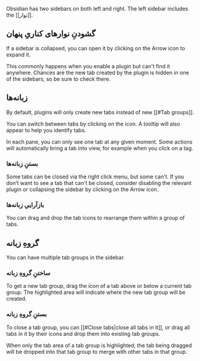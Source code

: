 Obsidian has two sidebars on both left and right. The left sidebar includes the [[نوار]].

## گشودنِ نوارهای کناریِ پنهان

If a sidebar is collapsed, you can open it by clicking on the Arrow icon to expand it.

This commonly happens when you enable a plugin but can't find it anywhere. Chances are the new tab created by the plugin is hidden in one of the sidebars, so be sure to check there.

## زبانه‌ها

By default, plugins will only create new tabs instead of new [[#Tab groups]].

You can switch between tabs by clicking on the icon. A tooltip will also appear to help you identify tabs.

In each pane, you can only see one tab at any given moment. Some actions will automatically bring a tab into view, for example when you click on a tag.

### بستنِ زبانه‌ها

Some tabs can be closed via the right click menu, but some can't. If you don’t want to see a tab that can't be closed, consider disabling the relevant plugin or collapsing the sidebar by clicking on the Arrow icon.

### بازآراییِ زبانه‌ها

You can drag and drop the tab icons to rearrange them within a group of tabs.

## گروهِ زبانه

You can have multiple tab groups in the sidebar.

### ساختنِ گروهِ زبانه

To get a new tab group, drag the icon of a tab above or below a current tab group. The highlighted area will indicate where the new tab group will be created.

### بستنِ گروهِ زبانه

To close a tab group, you can [[#Close tabs|close all tabs in it]], or drag all tabs in it by their icons and drop them into existing tab groups.

When only the tab area of a tab group is highlighted, the tab being dragged will be dropped into that tab group to merge with other tabs in that group.
